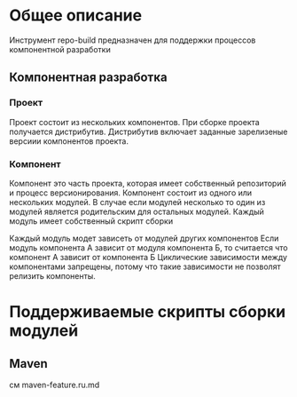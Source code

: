 # Общее описание
Инструмент repo-build предназначен для поддержки процессов компонентной разработки 

## Компонентная разработка

### Проект
Проект состоит из нескольких компонентов.
При сборке проекта получается дистрибутив.
Дистрибутив включает заданные зарелизеные версиии компонентов проекта.

### Компонент
Компонент это часть проекта, которая имеет собственный репозиторий и процесс версионирования.
Компонент состоит из одного или нескольких модулей. В случае если модулей несколько то один из модулей является родительским для остальных модулей.
Каждый модуль имеет собственный скрипт сборки 

Каждый модуль модет зависеть от модулей других компонентов
Если модуль компонента А зависит от модуля компонента Б, то считается что компонент А зависит от компонента Б
Циклические зависимости между компонентами запрещены, потому что такие зависимости не позволят релизить компоненты.

# Поддерживаемые скрипты сборки модулей
## Maven
см maven-feature.ru.md

